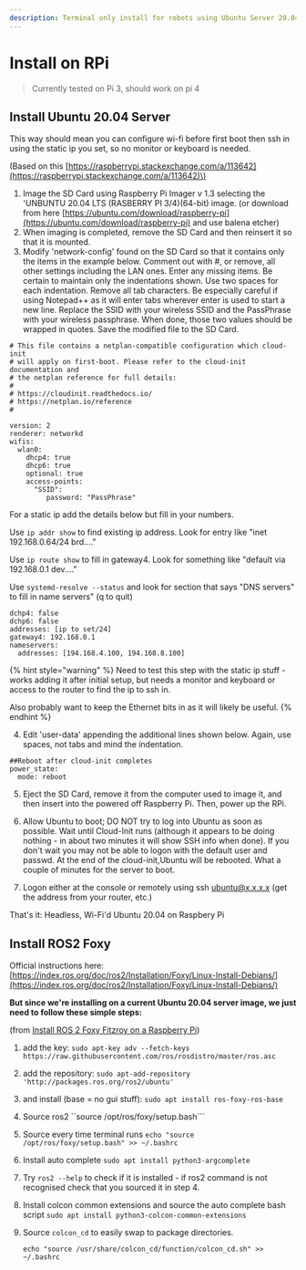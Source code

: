 ```yaml
---
description: Terminal only install for robots using Ubuntu Server 20.04 and ROS2 Foxy
---
```


# Install on RPi

> Currently tested on Pi 3, should work on pi 4

## Install Ubuntu 20.04 Server

This way should mean you can configure wi-fi before first boot then ssh in using the static ip you set, so no monitor or keyboard is needed.

\(Based on this [https://raspberrypi.stackexchange.com/a/113642](https://raspberrypi.stackexchange.com/a/113642)\)

1. Image the SD Card using Raspberry Pi Imager v 1.3 selecting the 'UNBUNTU 20.04 LTS \(RASBERRY PI 3/4\)\(64-bit\) image.  \(or download from here [https://ubuntu.com/download/raspberry-pi](https://ubuntu.com/download/raspberry-pi) and use balena etcher\)
2. When imaging is completed, remove the SD Card and then reinsert it so that it is mounted. 
3. Modify 'network-config' found on the SD Card so that it contains only the items in the example below. Comment out with \#, or remove, all other settings including the LAN ones. Enter any missing items. Be certain to maintain only the indentations shown. Use two spaces for each indentation. Remove all tab characters. Be especially careful if using Notepad++ as it will enter tabs wherever enter is used to start a new line. Replace the SSID with your wireless SSID and the PassPhrase with your wireless passphrase. When done, those two values should be wrapped in quotes. Save the modified file to the SD Card. 

```text
# This file contains a netplan-compatible configuration which cloud-init
# will apply on first-boot. Please refer to the cloud-init documentation and
# the netplan reference for full details:
#
# https://cloudinit.readthedocs.io/
# https://netplan.io/reference
#

version: 2
renderer: networkd
wifis:
  wlan0:
    dhcp4: true
    dhcp6: true
    optional: true
    access-points:
      "SSID":
         password: "PassPhrase"
```

For a static ip add the details below but fill in your numbers.

Use `ip addr show` to find existing ip address. Look for entry like "inet 192.168.0.64/24 brd...."

Use `ip route show` to fill in gateway4. Look for something like "default via 192.168.0.1 dev...."

Use `systemd-resolve --status` and look for section that says "DNS servers" to fill in name servers" \(q to quit\)

```text
dchp4: false 
dchp6: false 
addresses: [ip to set/24] 
gateway4: 192.168.0.1 
nameservers: 
  addresses: [194.168.4.100, 194.168.8.100] 
```

{% hint style="warning" %}
Need to test this step with the static ip stuff - works adding it after initial setup, but needs a monitor and keyboard or access to the router to find the ip to ssh in.

Also probably want to keep the Ethernet bits in as it will likely be useful.
{% endhint %}

4. Edit 'user-data' appending the additional lines shown below. Again, use spaces, not tabs and mind the indentation. 

```text
##Reboot after cloud-init completes
power_state:
  mode: reboot
```

5. Eject the SD Card, remove it from the computer used to image it, and then insert into the powered off Raspberry Pi. Then, power up the RPi. 

6. Allow Ubuntu to boot; DO NOT try to log into Ubuntu as soon as possible. Wait until Cloud-Init runs \(although it appears to be doing nothing - in about two minutes it will show SSH info when done\). If you don't wait you may not be able to logon with the default user and passwd. At the end of the cloud-init,Ubuntu will be rebooted. What a couple of minutes for the server to boot. 

7. Logon either at the console or remotely using ssh [ubuntu@x.x.x.x](mailto:ubuntu@x.x.x.x) \(get the address from your router, etc.\) 

That's it: Headless, Wi-Fi'd Ubuntu 20.04 on Raspbery Pi

## Install ROS2 Foxy

Official instructions here: [https://index.ros.org/doc/ros2/Installation/Foxy/Linux-Install-Debians/](https://index.ros.org/doc/ros2/Installation/Foxy/Linux-Install-Debians/) 

**But since we're installing on a current Ubuntu 20.04 server image, we just need to follow these  simple steps:** 

\(from [Install ROS 2 Foxy Fitzroy on a Raspberry Pi](https://www.youtube.com/watch?v=0w-CRiuuiKk)\) 

1. add the key:  `sudo apt-key adv --fetch-keys https://raw.githubusercontent.com/ros/rosdistro/master/ros.asc`
2. add the repository: `sudo apt-add-repository 'http://packages.ros.org/ros2/ubuntu'`
3. and install \(base = no gui stuff\):  `sudo apt install ros-foxy-ros-base`
4. Source ros2 ``source /opt/ros/foxy/setup.bash```
5. Source every time terminal runs `echo "source /opt/ros/foxy/setup.bash" >> ~/.bashrc`
6. Install auto complete `sudo apt install python3-argcomplete`
7. Try `ros2 --help` to check if it is installed - if ros2 command is not recognised check that you sourced it in step 4. 
8. Install colcon common extensions and source the auto complete bash script `sudo apt install python3-colcon-common-extensions`
9. Source `colcon_cd` to easily swap to package directories. 

   `echo "source /usr/share/colcon_cd/function/colcon_cd.sh" >> ~/.bashrc`

